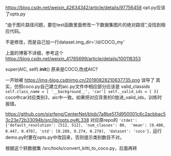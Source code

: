 https://blog.csdn.net/weixin_42634342/article/details/97756458
opt.py应该了opts.py

“由于图片路径问题，要在test函数里面修改一下数据集图片的绝对路径”,没找到相应代码。

不是修改，而是自己加一行dataset.img_dir='/d/COCO_my'

上面的博客不详细，参考这个
https://blog.csdn.net/weixin_41765699/article/details/100118353

super(AIC, self).__init__()
原来是COCO,改成AIC?    

一开始被
https://img-blog.csdnimg.cn/20190828210637735.png
误导了
其实，仿照coco.py自己建立的aic.py文件中相应部分应该是
valid_classids
`        self.class_name = [
            '__background__', 'car']
        self._valid_ids = [
            3]
`
coco中car对应类别3，aic中一致。如果把对应背景的0放进_valid_ids，训练时报错。


https://github.com/sisrfeng/CenterNet/blob/7a8be517d950001c6c2acbbac53c23e72b33094b/src/lib/opts.py#L338
对应原repo的
`
      'ctdet': {'default_resolution': [512, 512], 'num_classes': 80, 
                'mean': [0.408, 0.447, 0.470], 'std': [0.289, 0.274, 0.278],
                'dataset': 'coco'},
`
运行demo.py时要在opts.py中改回来，否则提示类别数目不对。

根据这个转数据集 /src/tools/convert_kitti_to_coco.py，后面再转
